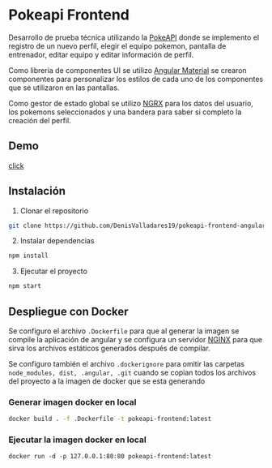 # Pokeapi Frontend

Desarrollo de prueba técnica utilizando la [PokeAPI](https://pokeapi.co/) donde se implemento el registro de un nuevo perfil, elegir el equipo pokemon, pantalla de entrenador, editar equipo y editar información de perfil.

Como libreria de componentes UI se utilizo [Angular Material](https://material.angular.io/) se crearon componentes para personalizar los estilos de cada uno de los componentes que se utilizaron en las pantallas.

Como gestor de estado global se utilizo [NGRX](https://ngrx.io/) para los datos del usuario, los pokemons seleccionados y una bandera para saber si completo la creación del perfil.

## Demo

[click](https://pokeapi-frontend-indol.vercel.app)

## Instalación

1. Clonar el repositorio

```sh
git clone https://github.com/DenisValladares19/pokeapi-frontend-angular.git
```

2. Instalar dependencias

```sh
npm install
```

3. Ejecutar el proyecto

```sh
npm start
```

## Despliegue con Docker

Se configuro el archivo `.Dockerfile` para que al generar la imagen se compile la aplicación de angular y se configura un servidor [NGINX](https://www.nginx.com/) para que sirva los archivos estáticos generados después de compilar.

Se configuro también el archivo `.dockerignore` para omitir las carpetas `node_modules, dist, .angular, .git` cuando se copian todos los archivos del proyecto a la imagen de docker que se esta generando

### Generar imagen docker en local

```sh
docker build . -f .Dockerfile -t pokeapi-frontend:latest
```

### Ejecutar la imagen docker en local

```
docker run -d -p 127.0.0.1:80:80 pokeapi-frontend:latest
```
